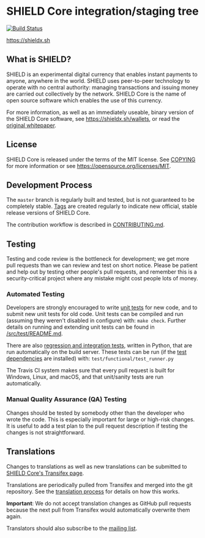 SHIELD Core integration/staging tree
=====================================

[![Build Status](https://travis-ci.org/ShieldCoin/shield.svg?branch=master)](https://travis-ci.org/ShieldCoin/shield)

https://shieldx.sh

What is SHIELD?
----------------

SHIELD is an experimental digital currency that enables instant payments to
anyone, anywhere in the world. SHIELD uses peer-to-peer technology to operate
with no central authority: managing transactions and issuing money are carried
out collectively by the network. SHIELD Core is the name of open source
software which enables the use of this currency.

For more information, as well as an immediately useable, binary version of
the SHIELD Core software, see https://shieldx.sh/wallets, or read the
[original whitepaper](https://shieldcore.org/shield.pdf).

License
-------

SHIELD Core is released under the terms of the MIT license. See [COPYING](COPYING) for more
information or see https://opensource.org/licenses/MIT.

Development Process
-------------------

The `master` branch is regularly built and tested, but is not guaranteed to be
completely stable. [Tags](https://github.com/shield/shield/tags) are created
regularly to indicate new official, stable release versions of SHIELD Core.

The contribution workflow is described in [CONTRIBUTING.md](CONTRIBUTING.md).

Testing
-------

Testing and code review is the bottleneck for development; we get more pull
requests than we can review and test on short notice. Please be patient and help out by testing
other people's pull requests, and remember this is a security-critical project where any mistake might cost people
lots of money.

### Automated Testing

Developers are strongly encouraged to write [unit tests](src/test/README.md) for new code, and to
submit new unit tests for old code. Unit tests can be compiled and run
(assuming they weren't disabled in configure) with: `make check`. Further details on running
and extending unit tests can be found in [/src/test/README.md](/src/test/README.md).

There are also [regression and integration tests](/test), written
in Python, that are run automatically on the build server.
These tests can be run (if the [test dependencies](/test) are installed) with: `test/functional/test_runner.py`

The Travis CI system makes sure that every pull request is built for Windows, Linux, and macOS, and that unit/sanity tests are run automatically.

### Manual Quality Assurance (QA) Testing

Changes should be tested by somebody other than the developer who wrote the
code. This is especially important for large or high-risk changes. It is useful
to add a test plan to the pull request description if testing the changes is
not straightforward.

Translations
------------

Changes to translations as well as new translations can be submitted to
[SHIELD Core's Transifex page](https://www.transifex.com/projects/p/shield/).

Translations are periodically pulled from Transifex and merged into the git repository. See the
[translation process](doc/translation_process.md) for details on how this works.

**Important**: We do not accept translation changes as GitHub pull requests because the next
pull from Transifex would automatically overwrite them again.

Translators should also subscribe to the [mailing list](https://groups.google.com/forum/#!forum/shield-translators).
